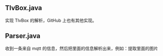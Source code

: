 ## TlvBox.java

实现 TlvBox 的解析，GitHub 上也有其他实现。



## Parser.java

收到一条来自 mqtt 的信息，然后把里面的信息解析出来，例如：提取里面的图片

